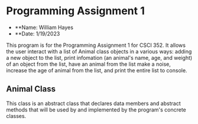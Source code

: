 # Programming Assignment 1

* **Name: William Hayes
* **Date: 1/19/2023

This program is for the Programming Assignment 1 for CSCI 352. It allows the user interact with a list of Animal class objects in a various ways: adding a new object to the list, print infomation (an animal's name, age, and weight) of an object from the list, have an animal from the list make a noise, increase the age of animal from the list, and print the entire list to console.

## Animal Class
This class is an abstract class that declares data members and abstract methods that will be used by and implemented by the program's concrete classes.

